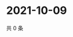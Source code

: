 # 2021-10-09

共 0 条

<!-- BEGIN WEIBO -->
<!-- 最后更新时间 Sat Oct 09 2021 00:22:03 GMT+0800 (China Standard Time) -->

<!-- END WEIBO -->
